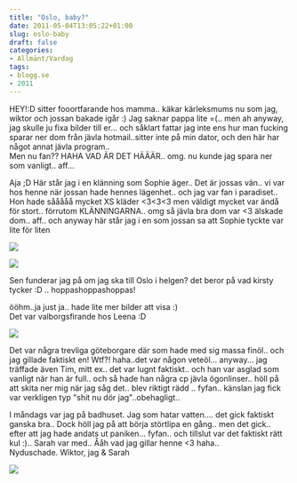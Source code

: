 ```yaml
---
title: "Oslo, baby?"
date: 2011-05-04T13:05:22+01:00
slug: oslo-baby
draft: false
categories:
- Allmänt/Vardag
tags:
- blogg.se
- 2011
---
```

HEY!:D sitter fooortfarande hos mamma.. käkar kärleksmums nu som jag, wiktor och jossan bakade igår :) Jag saknar pappa lite =(.. men ah anyway, jag skulle ju fixa bilder till er... och såklart fattar jag inte ens hur man fucking sparar ner dom från jävla hotmail..sitter inte på min dator, och den här har något annat jävla program..  
Men nu fan?? HAHA VAD ÄR DET HÄÄÄR.. omg. nu kunde jag spara ner som vanligt.. aff...  
  
Aja ;D Här står jag i en klänning som Sophie äger.. Det är jossas vän.. vi var hos henne när jossan hade hennes lägenhet.. och jag var fan i paradiset.. Hon hade sååååå mycket XS kläder <3<3<3 men väldigt mycket var ändå för stort.. förrutom KLÄNNINGARNA.. omg så jävla bra dom var <3 älskade dom.. aff.. och anyway här står jag i en som jossan sa att Sophie tyckte var lite för liten  
  
  
![](/assets/images/blogg.se/wp_000149_146309193.jpg)  
  
  
  
  
![](https://cdn1.cdnme.se/cdn/9-1/701517/images/2011/photo_35a09df7-df42-3f0c-a008-8c5c29921dd4_146309908.jpg)  
  
  
  
Sen funderar jag på om jag ska till Oslo i helgen? det beror på vad kirsty tycker :D .. hoppashoppashoppas!  
  
ööhm..ja just ja.. hade lite mer bilder att visa :)  
Det var valborgsfirande hos Leena :D  
  
![](/assets/images/blogg.se/photo_a0355be0-d3d7-8a76-cf60-9509a23ee32b_146309427.jpg)  
  
Det var några trevliga göteborgare där som hade med sig massa finöl.. och jag gillade faktiskt en! Wtf?! haha..det var någon veteöl... anyway... jag träffade även Tim, mitt ex.. det var lugnt faktiskt.. och han var asglad som vanligt när han är full.. och så hade han några cp jävla ögonlinser.. höll på att skita ner mig när jag såg det.. blev riktigt rädd .. fyfan.. känslan jag fick var verkligen typ "shit nu dör jag"..obehagligt..  
  
I måndags var jag på badhuset. Jag som hatar vatten.... det gick faktiskt ganska bra.. Dock höll jag på att börja störtlipa en gång.. men det gick.. efter att jag hade andats ut paniken... fyfan.. och tillslut var det faktiskt rätt kul :).. Sarah var med.. Ååh vad jag gillar henne <3 haha..  
Nyduschade. Wiktor, jag & Sarah  
  
![](/assets/images/blogg.se/photo_ce074303-500c-d285-c604-73039b205112_146309723.jpg)